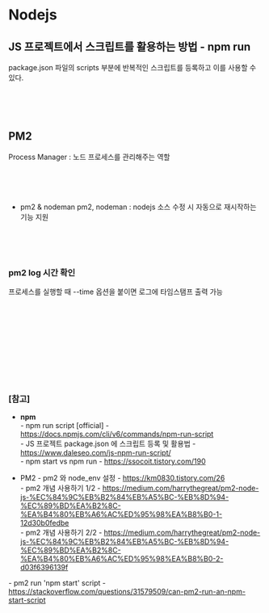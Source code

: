 # Nodejs


## JS 프로젝트에서 스크립트를 활용하는 방법 - npm run

package.json 파일의 scripts 부분에 반복적인 스크립트를 등록하고 이를 사용할 수 있다.




<br><br><br>

## PM2

Process Manager : 노드 프로세스를 관리해주는 역할






<br><br><br>

* pm2 & nodeman
pm2, nodeman : nodejs 소스 수정 시 자동으로 재시작하는 기능 지원






<br><br><br>

### pm2 log 시간 확인

프로세스를 실행할 때 --time 옵션을 붙이면 로그에 타임스탬프 출력 가능







<br><br><br>
<br><br><br>
<br><br><br>

### [참고] <br>

  * **npm** <br>
  *-* npm run script [official] - https://docs.npmjs.com/cli/v6/commands/npm-run-script <br>
  *-* JS 프로젝트 package.json 에 스크립트 등록 및 활용법 - https://www.daleseo.com/js-npm-run-script/ <br>
  *-* npm start vs npm run - https://ssocoit.tistory.com/190 <br>


  * PM2
  *-* pm2 와 node_env 설정 - https://km0830.tistory.com/26 <br>
  *-* pm2 개념 사용하기 1/2 - https://medium.com/harrythegreat/pm2-node-js-%EC%84%9C%EB%B2%84%EB%A5%BC-%EB%8D%94-%EC%89%BD%EA%B2%8C-%EA%B4%80%EB%A6%AC%ED%95%98%EA%B8%B0-1-12d30b0fedbe <br>
  *-* pm2 개념 사용하기 2/2 - https://medium.com/harrythegreat/pm2-node-js-%EC%84%9C%EB%B2%84%EB%A5%BC-%EB%8D%94-%EC%89%BD%EA%B2%8C-%EA%B4%80%EB%A6%AC%ED%95%98%EA%B8%B0-2-d03f6396139f <br>

  *-* pm2 run 'npm start' script - https://stackoverflow.com/questions/31579509/can-pm2-run-an-npm-start-script <br>